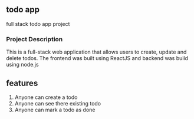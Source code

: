 ## todo app
full stack todo app project
### Project Description
This is a full-stack web application that allows users to create, update and delete todos. The frontend was built using ReactJS and backend was build using node.js
## features
1. Anyone can create a todo
2. Anyone can see there existing todo
3. Anyone can mark a todo as done